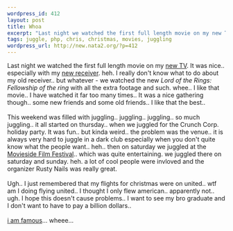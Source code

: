 ```yaml
--- 
wordpress_id: 412
layout: post
title: Whoa
excerpt: "Last night we watched the first full length movie on my new TV. It was nice.. especially with my new receiver. heh. I really don't know what to do about my old receiver.. but whatever - we watched the new Lord of the Rings: Fellowshi..."
tags: juggle, php, chris, christmas, movies, juggling
wordpress_url: http://new.nata2.org/?p=412
---
```

Last night we watched the first full length movie on my <a href="http://www.amazon.com/exec/obidos/ASIN/B00006YZ3Z/nata2productions">new TV</a>. It was nice.. especially with my <a href="http://www.amazon.com/exec/obidos/ASIN/B0000658AY/nata2productions">new receiver</a>. heh. I really don't know what to do about my old receiver.. but whatever - we watched the new <i>Lord of the Rings: Fellowship of the ring</i> with all the extra footage and such. whee.. I like that movie.. I have watched it far too many times.. It was a nice gathering though.. some new friends and some old friends.. I like that the best.. <br/><br/>This weekend was filled with juggling.. juggling.. juggling.. so much juggling.. 
it all started on thursday.. when we juggled for the Crunch Corp. holiday party. It was fun.. but kinda weird.. the problem was the venue.. it is always very hard to juggle in a dark club especially when you don't quite know what the people want.. heh.. then on saturday we juggled at the <a href="http://www.movieside.neweyefilms.com/">Movieside Film Festival</a>.. which was quite entertaining. we juggled there on saturday and sunday. heh. a lot of cool people were invloved and the organizer Rusty Nails was really great. <br/><br/>Ugh.. I just remembered that my flights for christmas were on united.. wtf am I doing flying united.. I thought I only flew american.. apparently not.. ugh. I hope this doesn't cause problems.. I want to see my bro graduate and I don't want to have to pay a billion dollars..
<br/><br/>
<a href="http://www.modsquare.com/more.php?id=56_0_8_0_M">i am famous</a>... wheee... 
